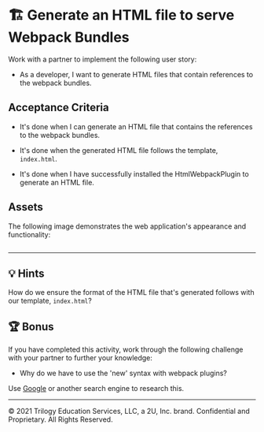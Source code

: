 # 🏗️ Generate an HTML file to serve Webpack Bundles

Work with a partner to implement the following user story:

* As a developer, I want to generate HTML files that contain references to the webpack bundles.

## Acceptance Criteria

* It's done when I can generate an HTML file that contains the references to the webpack bundles.

* It's done when the generated HTML file follows the template, `index.html`.

* It's done when I have successfully installed the HtmlWebpackPlugin to generate an HTML file.



## Assets

<!-- TODO: Add a screenshot -->
The following image demonstrates the web application's appearance and functionality:

![]()

---

## 💡 Hints

How do we ensure the format of the HTML file that's generated follows with our template, `index.html`?

## 🏆 Bonus

If you have completed this activity, work through the following challenge with your partner to further your knowledge:

* Why do we have to use the 'new' syntax with webpack plugins?

Use [Google](https://www.google.com) or another search engine to research this.

---
© 2021 Trilogy Education Services, LLC, a 2U, Inc. brand. Confidential and Proprietary. All Rights Reserved.
